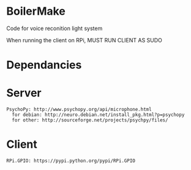 BoilerMake
==========
Code for voice reconition light system

When running the client on RPi, MUST RUN CLIENT AS SUDO

Dependancies
============
  Server
  ======
  
    PsychoPy: http://www.psychopy.org/api/microphone.html 
      for debian: http://neuro.debian.net/install_pkg.html?p=psychopy 
      for other: http://sourceforge.net/projects/psychpy/files/ 
  
  Client
  ======
  
    RPi.GPIO: https://pypi.python.org/pypi/RPi.GPIO 
 
